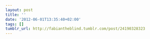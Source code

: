 ```yaml
---
layout: post
title: ''
date: '2012-06-01T13:35:40+02:00'
tags: []
tumblr_url: http://fabiantheblind.tumblr.com/post/24190328323
---
```


